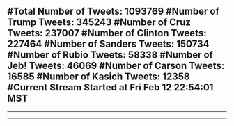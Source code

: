 #Total Number of Tweets: 1093769 
#Number of Trump Tweets: 345243
#Number of Cruz Tweets: 237007
#Number of Clinton Tweets: 227464
#Number of Sanders Tweets: 150734
#Number of Rubio Tweets: 58338
#Number of Jeb! Tweets: 46069
#Number of Carson Tweets: 16585
#Number of Kasich Tweets: 12358
#Current Stream Started at Fri Feb 12 22:54:01 MST
---
---
---
